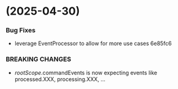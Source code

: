 #  (2025-04-30)


### Bug Fixes

* leverage EventProcessor to allow for more use cases 6e85fc6


### BREAKING CHANGES

* $rootScope.$commandEvents is now expecting events like processed.XXX, processing.XXX, ...



